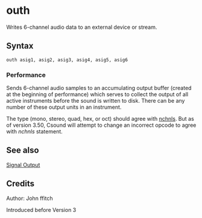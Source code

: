 <!--
id:outh
category:Signal I/O:Signal Output
-->
# outh
Writes 6-channel audio data to an external device or stream.

## Syntax
``` csound-orc
outh asig1, asig2, asig3, asig4, asig5, asig6
```

### Performance

Sends 6-channel audio samples to an accumulating output buffer (created at the beginning of performance) which serves to collect the output of all active instruments before the sound is written to disk. There can be any number of these output units in an instrument.

The type (mono, stereo, quad, hex, or oct) should agree with [nchnls](../../opcodes/nchnls). But as of version 3.50, Csound will attempt to change an incorrect opcode to agree with _nchnls_ statement.

## See also

[Signal Output](../../sigio/output)

## Credits

Author: John ffitch

Introduced before Version 3
